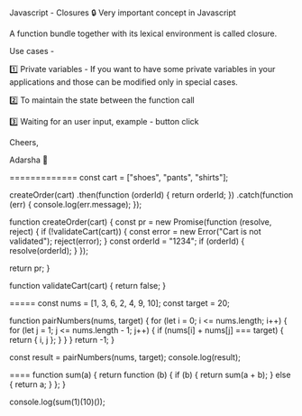 Javascript - Closures 🔒 Very important concept in Javascript

A function bundle together with its lexical environment is called closure.

Use cases -

1️⃣ Private variables - If you want to have some private variables in your applications and those can be modified only in special cases.

2️⃣ To maintain the state between the function call

3️⃣ Waiting for an user input, example - button click

Cheers,

Adarsha 🚀

=============
const cart = ["shoes", "pants", "shirts"];

createOrder(cart)
.then(function (orderId) {
return orderId;
})
.catch(function (err) {
console.log(err.message);
});

function createOrder(cart) {
const pr = new Promise(function (resolve, reject) {
if (!validateCart(cart)) {
const error = new Error("Cart is not validated");
reject(error);
}
const orderId = "1234";
if (orderId) {
resolve(orderId);
}
});

return pr;
}

function validateCart(cart) {
return false;
}

=====
const nums = [1, 3, 6, 2, 4, 9, 10];
const target = 20;

function pairNumbers(nums, target) {
for (let i = 0; i <= nums.length; i++) {
for (let j = 1; j <= nums.length - 1; j++) {
if (nums[i] + nums[j] === target) {
return { i, j };
}
}
}
return -1;
}

const result = pairNumbers(nums, target);
console.log(result);

====
function sum(a) {
return function (b) {
if (b) {
return sum(a + b);
} else {
return a;
}
};
}

console.log(sum(1)(10)());
